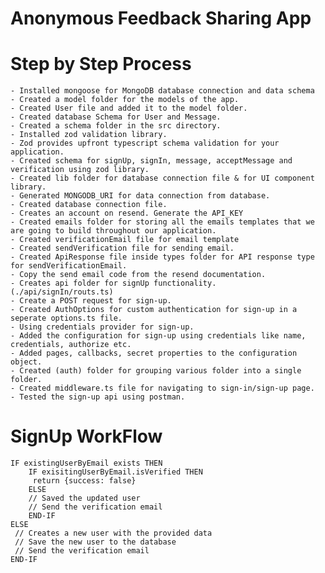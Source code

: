 # Anonymous Feedback Sharing App

# Step by Step Process

    - Installed mongoose for MongoDB database connection and data schema
    - Created a model folder for the models of the app.
    - Created User file and added it to the model folder.
    - Created database Schema for User and Message.
    - Created a schema folder in the src directory.
    - Installed zod validation library.
    - Zod provides upfront typescript schema validation for your application.
    - Created schema for signUp, signIn, message, acceptMessage and verification using zod library.
    - Created lib folder for database connection file & for UI component library.
    - Generated MONGODB_URI for data connection from database.
    - Created database connection file.
    - Creates an account on resend. Generate the API_KEY
    - Created emails folder for storing all the emails templates that we are going to build throughout our application.
    - Created verificationEmail file for email template
    - Created sendVerification file for sending email.
    - Created ApiResponse file inside types folder for API response type for sendVerificationEmail.
    - Copy the send email code from the resend documentation.
    - Creates api folder for signUp functionality.  (./api/signIn/routs.ts)
    - Create a POST request for sign-up.
    - Created AuthOptions for custom authentication for sign-up in a seperate options.ts file.
    - Using credentials provider for sign-up.
    - Added the configuration for sign-up using credentials like name, credentials, authorize etc.
    - Added pages, callbacks, secret properties to the configuration object.
    - Created (auth) folder for grouping various folder into a single folder.
    - Created middleware.ts file for navigating to sign-in/sign-up page.
    - Tested the sign-up api using postman.

# SignUp WorkFlow

    IF existingUserByEmail exists THEN
        IF exisitingUserByEmail.isVerified THEN
         return {success: false}
        ELSE
        // Saved the updated user
        // Send the verification email
        END-IF
    ELSE
     // Creates a new user with the provided data
     // Save the new user to the database
     // Send the verification email
    END-IF
